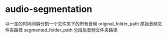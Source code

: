 # audio-segmentation
以一定的时间间隔分割一个文件夹下的所有音频
original_folder_path   原始音频文件夹路径
segmented_folder_path   分段后音频文件夹路径
